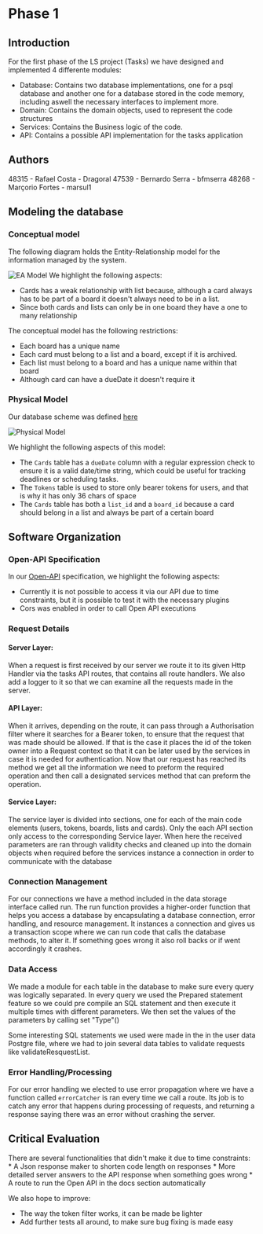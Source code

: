 
# Phase 1 

## Introduction

For the first phase of the LS project (Tasks) we have designed and implemented 4 differente modules:
 - Database: Contains two database implementations, one for a psql database and another one for a database stored in the code memory, including aswell the necessary interfaces to implement more.
 - Domain: Contains the domain objects, used to represent the code structures
 - Services: Contains the Business logic of the code.
 - API: Contains a possible API implementation for the tasks application

## Authors
48315 - Rafael Costa - Dragoral
47539 - Bernardo Serra - bfmserra
48268 - Marçorio Fortes - marsul1

## Modeling the database

### Conceptual model ###

The following diagram holds the Entity-Relationship model for the information managed by the system.

![EA Model](https://github.com/isel-leic-ls/2223-2-LEIC41N-G01/blob/main/src/main/kotlin/pt/isel/ls/tasks/docs/EAModel.png?raw=true)
We highlight the following aspects:

* Cards has a weak relationship with list because, although a card always has to be part of a board it doesn't always need to be in a list.
* Since both cards and lists can only be in one board they have a one to many relationship 

The conceptual model has the following restrictions:

* Each board has a unique name
* Each card must belong to a list and a board, except if it is archived.
* Each list must belong to a board and has a unique name within that board
* Although card can have a dueDate it doesn't require it
    
### Physical Model ###
Our database scheme was defined [here](https://github.com/isel-leic-ls/2223-2-LEIC41N-G01/blob/main/src/main/sql/createSchema.sql)

![Physical Model](https://github.com/isel-leic-ls/2223-2-LEIC41N-G01/blob/main/src/main/kotlin/pt/isel/ls/tasks/docs/DBDiagram.png?raw=true)

We highlight the following aspects of this model:
* The `Cards` table has a `dueDate` column with a regular expression check to ensure it is a valid date/time string, which could be useful for tracking deadlines or scheduling tasks.
* The `Tokens` table is used to store only bearer tokens for users, and that is why it has only 36 chars of space
* The `Cards` table has both a `list_id` and a `board_id` because a card should belong in a list and always be part of a certain board

## Software Organization

### Open-API Specification ###

In our [Open-API](https://github.com/isel-leic-ls/2223-2-LEIC41N-G01/blob/main/src/main/kotlin/pt/isel/ls/tasks/docs/api.yaml) specification, we highlight the following aspects:

- Currently it is not possible to access it via our API due to time constraints, but it is possible to test it with the necessary plugins
- Cors was enabled in order to call Open API executions

### Request Details

#### Server Layer:
When a request is first received by our server we route it to its given Http Handler via the tasks API routes, that contains all route handlers. 
We also add a logger to it so that we can examine all the requests made in the server. 
#### API Layer:
When it arrives, depending on the route, it can pass through a Authorisation filter where it searches for a Bearer token, to ensure that the request that was made should be allowed. If that is the case it places the id of the token owner into a Request context so that it can be later used by the services in case it is needed for authentication.
Now that our request has reached its method  we get all the information we need to preform the required operation and then call a designated services method that can preform the operation.
#### Service Layer:
The service layer is divided into sections, one for each of the main code elements (users, tokens, boards, lists and cards). Only the each API section only access to the corresponding Service layer. When here the received parameters are ran through validity checks and cleaned up into the domain objects when required before the services instance a connection in order to communicate with the database 


### Connection Management

For our connections we have a method included in the data storage interface called run. The run function provides a higher-order function that helps you access a database by encapsulating a database connection, error handling, and resource management. It instances a connection and gives us a transaction scope where we can run code that calls the database methods, to alter it. If something goes wrong it also roll backs or if went accordingly it crashes.



### Data Access
We made a module for each table in the database to make sure every query was logically separated.
In every query we used the Prepared statement feature so we could pre compile an SQL statement and then execute it multiple times with different parameters. We then set the values of the parameters by calling set "Type"()

Some interesting SQL statements we used were made in the in the user data Postgre file, where we had to join several data tables to validate requests like validateResquestList.

### Error Handling/Processing

For our error handling we elected to use error propagation where we have a function called `errorCatcher` is ran every time we call a route. Its job is to catch any error that happens during processing of requests, and returning a response saying there was an error without crashing the server.

## Critical Evaluation

There are several functionalities that didn't make it due to time constraints:
	* A Json response maker to shorten code length on responses
	* More detailed server answers to the API response when something goes wrong
	* A route to run the Open API in the docs section automatically
	
We also hope to improve:
* The way the token filter works, it can be made be lighter
* Add further tests all around, to make sure bug fixing is made easy
